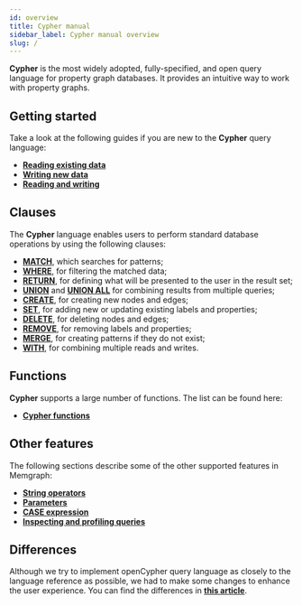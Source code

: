 ```yaml
---
id: overview
title: Cypher manual
sidebar_label: Cypher manual overview
slug: /
---
```


**Cypher** is the most widely adopted, fully-specified, and open query language for property graph databases.
It provides an intuitive way to work with property graphs.

## Getting started

Take a look at the following guides if you are new to the **Cypher** query language:
* **[Reading existing data](/getting-started/reading-existing-data.md)**
* **[Writing new data](/getting-started/writing-new-data.md)**
* **[Reading and writing](/getting-started/reading-and-writing.md)**

## Clauses

The **Cypher** language enables users to perform standard database operations by using the following clauses:
  * **[MATCH](/clauses/match.md)**, which searches for patterns;
  * **[WHERE](/clauses/where.md)**, for filtering the matched data;
  * **[RETURN](/clauses/return.md)**, for defining what will be presented to the user in the result set;
  * **[UNION](/clauses/union.md)** and **[UNION ALL](/clauses/union.md)** for combining results from multiple queries;
  * **[CREATE](/clauses/create.md)**, for creating new nodes and edges;
  * **[SET](/clauses/set.md)**, for adding new or updating existing labels and properties;
  * **[DELETE](/clauses/delete.md)**, for deleting nodes and edges;
  * **[REMOVE](/clauses/remove.md)**, for removing labels and properties;
  * **[MERGE](/clauses/merge.md)**, for creating patterns if they do not exist;
  * **[WITH](/clauses/with.md)**, for combining multiple reads and writes.

## Functions

**Cypher** supports a large number of functions. The list can be found here:
* **[Cypher functions](/functions.md)**

## Other features

The following sections describe some of the other supported features in Memgraph:
* **[String operators](/other-features.md#string-operators)**
* **[Parameters](/other-features.md#parameters)**
* **[CASE expression](/other-features.md#case)**
* **[Inspecting and profiling queries](/other-features.md#inspecting-and-profiling-queries)**

## Differences

Although we try to implement openCypher query language as closely to the
language reference as possible, we had to make some changes to enhance the
user experience. You can find the differences in **[this article](/differences.md)**.
